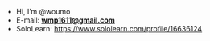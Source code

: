 - Hi, I’m @woumo
- E-mail: **wmp1611@gmail.com** 
- SoloLearn: https://www.sololearn.com/profile/16636124


